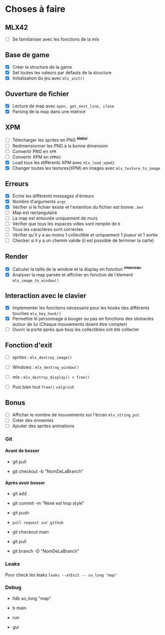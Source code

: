 # Choses à faire

## MLX42

- [ ] Se familiariser avec les fonctions de la mlx 

## Base de game

- [x] Créer la structure de la game 
- [x] Set toutes les valeurs par défauts de la structure 
- [x] Initialisation du jeu avec `mlx_init()`

## Ouverture de fichier

- [x] Lecture de map avec `open, get_next_line, close`
- [x] Parsing de la map dans une matrice

## XPM

- [ ] Télecharger les sprites en PNG ***<sup>klaksi</sup>***
- [ ] Redimensionner les PNG à la bonne dimension
- [ ] Convertir PNG en `XPM`
- [ ] Convertir XPM en `XPM42`
- [x] Load tous les différents XPM avec `mlx_load_xpm42`
- [x] Changer toutes les textures(XPM) en images avec `mlx_texture_to_image`

## Erreurs

- [x] Écrire les différents messages d'érreurs
- [x] Nombre d'arguments `argc`
- [x] Vérifier si le fichier existe et l'extention du fichier est bonne `.ber`
- [ ] Map est rectangulaire
- [ ] La map est entourée uniquement de murs
- [ ] Vérifier que tous les espaces vides sont remplie de `0`
- [ ] Tous les caractères sont correctes
- [ ] Vérifier qu'il y a au moins 1 collectible et uniquement 1 joueur et 1 sortie
- [ ] Checker si il y a un chemin valide (il est possible de terminer la carte)

## Render

- [x] Calculer la taille de la window et la display en fonction ***<sup>rmarceau</sup>***
- [x] Analyser la map parsée et afficher en fonction de l'élement `mlx_image_to_window()`

## Interaction avec le clavier

- [x] Implementer les fonctions nécessaire pour les hooks des différents touches `mlx_key_hook()`
- [x] Permettre le personnage à bouger ou pas en fonctions des obstacles autour de lui (Chaque mouvements doient être compter)
- [ ] Ouvrir la porte après que tous les collectibles ont été collecter

## Fonction d'exit

- [ ] sprites : `mlx_destroy_image()`
- [ ] Windows : `mlx_destroy_window()`
- [ ] mlx : `mlx_destroy_display() + free()`
- [ ] Puis bien tout `free()` `valgrind`


## Bonus

- [ ] Afficher le nombre de mouvements sur l'écran `mlx_string_put`
- [ ] Créer des ennemies
- [ ] Ajouter des sprites animations

### Git

#### Avant de bosser
- git pull

- git checkout -b "NomDeLaBranch"

#### Après avoir bosser

- git add .

- git commit -m "René est trop stylé"

- git push

- `pull request sur github`

- git checkout main

- git pull

- git branch -D "NomDeLaBranch"

### Leaks

Pour check les leaks `leaks --atExit -- so_long "map"`

### Debug

- lldb so_long "map"

- b main

- run

- gui
